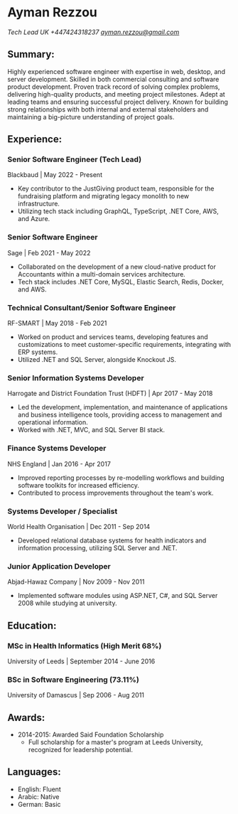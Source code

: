 # Ayman Rezzou
*Tech Lead*
*UK*
*+447424318237*
*ayman.rezzou@gmail.com*

## Summary:
Highly experienced software engineer with expertise in web, desktop, and server development. Skilled in both commercial consulting and software product development. Proven track record of solving complex problems, delivering high-quality products, and meeting project milestones. Adept at leading teams and ensuring successful project delivery. Known for building strong relationships with both internal and external stakeholders and maintaining a big-picture understanding of project goals.

## Experience:

### Senior Software Engineer (Tech Lead)
Blackbaud | May 2022 - Present
- Key contributor to the JustGiving product team, responsible for the fundraising platform and migrating legacy monolith to new infrastructure.
- Utilizing tech stack including GraphQL, TypeScript, .NET Core, AWS, and Azure.

### Senior Software Engineer
Sage | Feb 2021 - May 2022
- Collaborated on the development of a new cloud-native product for Accountants within a multi-domain services architecture.
- Tech stack includes .NET Core, MySQL, Elastic Search, Redis, Docker, and AWS.

### Technical Consultant/Senior Software Engineer
RF-SMART | May 2018 - Feb 2021
- Worked on product and services teams, developing features and customizations to meet customer-specific requirements, integrating with ERP systems.
- Utilized .NET and SQL Server, alongside Knockout JS.

### Senior Information Systems Developer
Harrogate and District Foundation Trust (HDFT) | Apr 2017 - May 2018
- Led the development, implementation, and maintenance of applications and business intelligence tools, providing access to management and operational information.
- Worked with .NET, MVC, and SQL Server BI stack.

### Finance Systems Developer
NHS England | Jan 2016 - Apr 2017
- Improved reporting processes by re-modelling workflows and building software toolkits for increased efficiency.
- Contributed to process improvements throughout the team's work.

### Systems Developer / Specialist
World Health Organisation | Dec 2011 - Sep 2014
- Developed relational database systems for health indicators and information processing, utilizing SQL Server and .NET.

### Junior Application Developer
Abjad-Hawaz Company | Nov 2009 - Nov 2011
- Implemented software modules using ASP.NET, C#, and SQL Server 2008 while studying at university.

## Education:

### MSc in Health Informatics (High Merit 68%)
University of Leeds | September 2014 - June 2016

### BSc in Software Engineering (73.11%)
University of Damascus | Sep 2006 - Aug 2011

## Awards:

- 2014-2015: Awarded Said Foundation Scholarship
  - Full scholarship for a master's program at Leeds University, recognized for leadership potential.

## Languages:

- English: Fluent
- Arabic: Native
- German: Basic
